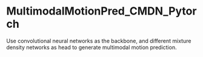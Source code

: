 # MultimodalMotionPred_CMDN_Pytorch
Use convolutional neural networks as the backbone, and different mixture density networks as head to generate multimodal motion prediction.
